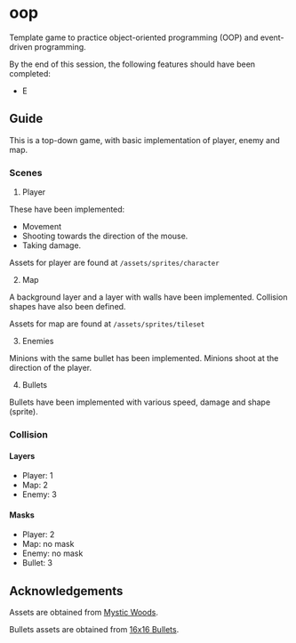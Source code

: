 # oop

Template game to practice object-oriented programming (OOP) and event-driven programming.

By the end of this session, the following features should have been completed:

* E

## Guide

This is a top-down game, with basic implementation of player, enemy and map.

### Scenes

1. Player

These have been implemented:
* Movement
* Shooting towards the direction of the mouse.
* Taking damage.

Assets for player are found at `/assets/sprites/character`

2. Map

A background layer and a layer with walls have been implemented. Collision shapes have also been defined.

Assets for map are found at `/assets/sprites/tileset`

3. Enemies

Minions with the same bullet has been implemented. Minions shoot at the direction of the player.

4. Bullets

Bullets have been implemented with various speed, damage and shape (sprite).

### Collision

#### Layers

* Player: 1
* Map: 2
* Enemy: 3

#### Masks

* Player: 2
* Map: no mask
* Enemy: no mask
* Bullet: 3

## Acknowledgements

Assets are obtained from [Mystic Woods](https://game-endeavor.itch.io/mystic-woods).

Bullets assets are obtained from [16x16 Bullets](https://bdragon1727.itch.io/free-effect-and-bullet-16x16).
